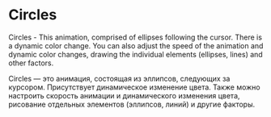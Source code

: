 ﻿# Circles

Circles - This animation, comprised of ellipses following the cursor. There is a dynamic color change. You can also adjust the speed of the animation and dynamic color changes, drawing the individual elements (ellipses, lines) and other factors.

Circles — это анимация, состоящая из эллипсов, следующих за курсором. Присутствует динамическое изменение цвета. Также можно настроить скорость анимации и динамического изменения цвета, рисование отдельных элементов (эллипсов, линий) и другие факторы.
